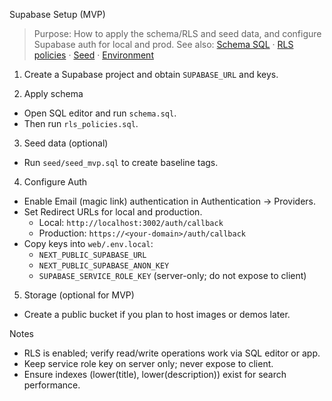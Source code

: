 Supabase Setup (MVP)

> Purpose: How to apply the schema/RLS and seed data, and configure Supabase auth for local and prod.
> See also: [Schema SQL](schema.sql) · [RLS policies](rls_policies.sql) · [Seed](seed/seed_mvp.sql) · [Environment](../ops/ENVIRONMENT.md)

1) Create a Supabase project and obtain `SUPABASE_URL` and keys.

2) Apply schema
- Open SQL editor and run `schema.sql`.
- Then run `rls_policies.sql`.

3) Seed data (optional)
- Run `seed/seed_mvp.sql` to create baseline tags.

4) Configure Auth
- Enable Email (magic link) authentication in Authentication -> Providers.
- Set Redirect URLs for local and production.
   - Local: `http://localhost:3002/auth/callback`
   - Production: `https://<your-domain>/auth/callback`
 - Copy keys into `web/.env.local`:
   - `NEXT_PUBLIC_SUPABASE_URL`
   - `NEXT_PUBLIC_SUPABASE_ANON_KEY`
   - `SUPABASE_SERVICE_ROLE_KEY` (server-only; do not expose to client)

5) Storage (optional for MVP)
- Create a public bucket if you plan to host images or demos later.

Notes
- RLS is enabled; verify read/write operations work via SQL editor or app.
- Keep service role key on server only; never expose to client.
 - Ensure indexes (lower(title), lower(description)) exist for search performance.

